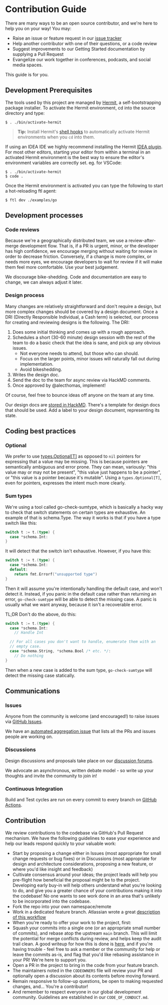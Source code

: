 # Contribution Guide

There are many ways to be an open source contributor, and we're here to help you on your way! You may:

- Raise an issue or feature request in our [issue tracker](https://github.com/TBD54566975/ftl/issues)
- Help another contributor with one of their questions, or a code review
- Suggest improvements to our Getting Started documentation by supplying a Pull Request
- Evangelize our work together in conferences, podcasts, and social media spaces.

This guide is for you.

## Development Prerequisites

The tools used by this project are managed by
[Hermit](https://cashapp.github.io/hermit/), a self-bootstrapping package
installer. To activate the Hermit environment, cd into the source directory and
type:

```
$ . ./bin/activate-hermit
```

> **Tip:** Install Hermit's [shell hooks](https://cashapp.github.io/hermit/usage/shell/) to automatically activate Hermit environments when you `cd` into them.

If using an IDEA IDE we highly recommend installing
the Hermit [IDEA plugin](https://plugins.jetbrains.com/plugin/16882-hermit).
For most other editors, starting your editor from within a terminal in an
activated Hermit environment is the best way to ensure the editor's environment
variables are correctly set. eg. for VSCode:

```
$ . ./bin/activate-hermit
$ code .
```

Once the Hermit environment is activated you can type the following to start a
hot-reloading ftl agent:

```
$ ftl dev ./examples/go
```

## Development processes

### Code reviews

Because we're a geographically distributed team, we use a review-after-merge development flow. That is, if a PR is urgent, minor, or the developer has high confidence, we encourage merging without waiting for review in order to decrease friction. Conversely, if a change is more complex, or needs more eyes, we encourage developers to wait for review if it will make them feel more comfortable. Use your best judgement.

We discourage bike-shedding. Code and documentation are easy to change, we can always adjust it later.

### Design process

Many changes are relatively straightforward and don't require a design, but more complex changes should be covered by a design document. Once a DRI (Directly Responsible Individual, a Cash term) is selected, our process for creating and reviewing designs is the following. The DRI:

1. Does some initial thinking and comes up with a rough approach.
2. Schedules a short (30-60 minute) design session with the rest of the team to do a basic check that the idea is sane, and pick up any obvious issues.
   - Not everyone needs to attend, but those who can should.
   - Focus on the larger points, minor issues will naturally fall out during implementation.
   - Avoid bikeshedding.
3. Writes the design doc.
4. Send the doc to the team for async review via HackMD comments.
5. Once approved by @alecthomas, implement!

Of course, feel free to bounce ideas off anyone on the team at any time.

Our design docs are [stored in HackMD](https://hackmd.io/team/ftl). There's a template for design docs that should be used. Add a label to your design document, representing its state.

## Coding best practices

### Optional

We prefer to use [types.Optional\[T\]](https://pkg.go.dev/github.com/alecthomas/types/optional) as opposed to `nil` pointers for expressing that a value may be missing. This is because pointers are semantically ambiguous and error prone. They can mean, variously: "this value may or may not be present", "this value just happens to be a pointer", or "this value is a pointer because it's mutable". Using a `types.Optional[T]`, even for pointers, expresses the intent much more clearly.

### Sum types

We're using a tool called go-check-sumtype, which is basically a hacky way to
check that switch statements on certain types are exhaustive. An example of that
is schema.Type. The way it works is that if you have a type switch like this:

```go
switch t := t.(type) {
  case *schema.Int:
}
```

It will detect that the switch isn't exhaustive. However, if you have this:

```go
switch t := t.(type) {
  case *schema.Int:
  default:
    return fmt.Errorf("unsupported type")
}
```

Then it will assume you're intentionally handling the default case, and won't
detect it. Instead, if you panic in the default case rather than returning an error,
`go-check-sumtype` will be able to detect the missing case. A panic is usually
what we want anyway, because it isn't a recoverable error.

TL;DR Don't do the above, do this:

```go
switch t := t.(type) {
  case *schema.Int:
    // Handle Int

  // For all cases you don't want to handle, enumerate them with an
  // empty case.
  case *schema.String, *schema.Bool /* etc. */:
    // Do nothing
}
```

Then when a new case is added to the sum type, `go-check-sumtype` will detect the missing case statically.

## Communications

### Issues

Anyone from the community is welcome (and encouraged!) to raise issues via
[GitHub Issues](https://github.com/TBD54566975/ftl/issues).

We have an [automated aggregation issue](https://github.com/TBD54566975/ftl/issues/728) that lists all the PRs and issues people are working on.

### Discussions

Design discussions and proposals take place on our [discussion forums](https://forums.tbd.website).

We advocate an asynchronous, written debate model - so write up your thoughts and invite the community to join in!

### Continuous Integration

Build and Test cycles are run on every commit to every branch on [GitHub Actions](https://github.com/TBD54566975/ftl/actions).

## Contribution

We review contributions to the codebase via GitHub's Pull Request mechanism. We have
the following guidelines to ease your experience and help our leads respond quickly
to your valuable work:

- Start by proposing a change either in Issues (most appropriate for small
  change requests or bug fixes) or in Discussions (most appropriate for design
  and architecture considerations, proposing a new feature, or where you'd
  like insight and feedback)
- Cultivate consensus around your ideas; the project leads will help you
  pre-flight how beneficial the proposal might be to the project. Developing early
  buy-in will help others understand what you're looking to do, and give you a
  greater chance of your contributions making it into the codebase! No one wants to
  see work done in an area that's unlikely to be incorporated into the codebase.
- Fork the repo into your own namespace/remote
- Work in a dedicated feature branch. Atlassian wrote a great
  [description of this workflow](https://www.atlassian.com/git/tutorials/comparing-workflows/feature-branch-workflow)
- When you're ready to offer your work to the project, first:
- Squash your commits into a single one (or an appropriate small number of commits), and
  rebase atop the upstream `main` branch. This will limit the potential for merge
  conflicts during review, and helps keep the audit trail clean. A good writeup for
  how this is done is
  [here](https://medium.com/@slamflipstrom/a-beginners-guide-to-squashing-commits-with-git-rebase-8185cf6e62ec), and if you're
  having trouble - feel free to ask a member or the community for help or leave the commits as-is, and flag that you'd like
  rebasing assistance in your PR! We're here to support you.
- Open a PR in the project to bring in the code from your feature branch.
- The maintainers noted in the `CODEOWNERS` file will review your PR and optionally
  open a discussion about its contents before moving forward.
- Remain responsive to follow-up questions, be open to making requested changes, and...
  You're a contributor!
- And remember to respect everyone in our global development community. Guidelines
  are established in our `CODE_OF_CONDUCT.md`.
